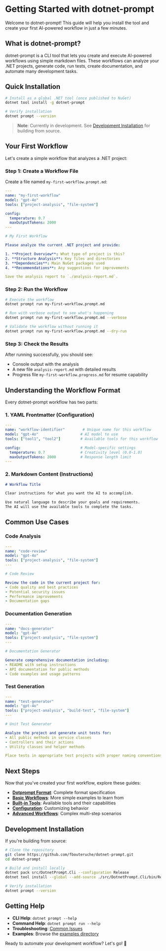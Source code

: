 # Getting Started with dotnet-prompt

Welcome to dotnet-prompt! This guide will help you install the tool and create your first AI-powered workflow in just a few minutes.

## What is dotnet-prompt?

dotnet-prompt is a CLI tool that lets you create and execute AI-powered workflows using simple markdown files. These workflows can analyze your .NET projects, generate code, run tests, create documentation, and automate many development tasks.

## Quick Installation

```bash
# Install as a global .NET tool (once published to NuGet)
dotnet tool install -g dotnet-prompt

# Verify installation
dotnet prompt --version
```

> **Note**: Currently in development. See [Development Installation](#development-installation) for building from source.

## Your First Workflow

Let's create a simple workflow that analyzes a .NET project:

### Step 1: Create a Workflow File

Create a file named `my-first-workflow.prompt.md`:

```yaml
---
name: "my-first-workflow"
model: "gpt-4o"
tools: ["project-analysis", "file-system"]

config:
  temperature: 0.7
  maxOutputTokens: 2000
---

# My First Workflow

Please analyze the current .NET project and provide:

1. **Project Overview**: What type of project is this?
2. **Structure Analysis**: Key files and directories
3. **Dependencies**: Main NuGet packages used
4. **Recommendations**: Any suggestions for improvements

Save the analysis report to `./analysis-report.md`.
```

### Step 2: Run the Workflow

```bash
# Execute the workflow
dotnet prompt run my-first-workflow.prompt.md

# Run with verbose output to see what's happening
dotnet prompt run my-first-workflow.prompt.md --verbose

# Validate the workflow without running it
dotnet prompt run my-first-workflow.prompt.md --dry-run
```

### Step 3: Check the Results

After running successfully, you should see:
- Console output with the analysis
- A new file `analysis-report.md` with detailed results
- Progress file `my-first-workflow.progress.md` for resume capability

## Understanding the Workflow Format

Every dotnet-prompt workflow has two parts:

### 1. YAML Frontmatter (Configuration)
```yaml
---
name: "workflow-identifier"        # Unique name for this workflow
model: "gpt-4o"                   # AI model to use
tools: ["tool1", "tool2"]         # Available tools for this workflow

config:                           # Model-specific settings
  temperature: 0.7                # Creativity level (0.0-1.0)
  maxOutputTokens: 2000           # Response length limit
---
```

### 2. Markdown Content (Instructions)
```markdown
# Workflow Title

Clear instructions for what you want the AI to accomplish.

Use natural language to describe your goals and requirements.
The AI will use the available tools to complete the tasks.
```

## Common Use Cases

### Code Analysis
```yaml
---
name: "code-review"
model: "gpt-4o"
tools: ["project-analysis", "file-system"]
---

# Code Review

Review the code in the current project for:
- Code quality and best practices
- Potential security issues
- Performance improvements
- Documentation gaps
```

### Documentation Generation
```yaml
---
name: "docs-generator"
model: "gpt-4o" 
tools: ["project-analysis", "file-system"]
---

# Documentation Generator

Generate comprehensive documentation including:
- README with setup instructions
- API documentation for public methods
- Code examples and usage patterns
```

### Test Generation
```yaml
---
name: "test-generator"
model: "gpt-4o"
tools: ["project-analysis", "build-test", "file-system"]
---

# Unit Test Generator

Analyze the project and generate unit tests for:
- All public methods in service classes
- Controllers and their actions
- Utility classes and helper methods

Place tests in appropriate test projects with proper naming conventions.
```

## Next Steps

Now that you've created your first workflow, explore these guides:

- **[Dotprompt Format](./dotprompt-format.md)**: Complete format specification
- **[Basic Workflows](./basic-workflows.md)**: More simple examples to learn from
- **[Built-in Tools](../reference/built-in-tools.md)**: Available tools and their capabilities
- **[Configuration](../reference/configuration-options.md)**: Customizing behavior
- **[Advanced Workflows](./advanced-workflows.md)**: Complex multi-step scenarios

## Development Installation

If you're building from source:

```bash
# Clone the repository
git clone https://github.com/fbouteruche/dotnet-prompt.git
cd dotnet-prompt

# Build and install locally
dotnet pack src/DotnetPrompt.Cli --configuration Release
dotnet tool install --global --add-source ./src/DotnetPrompt.Cli/bin/Release DotnetPrompt.Cli

# Verify installation
dotnet prompt --version
```

## Getting Help

- **CLI Help**: `dotnet prompt --help`
- **Command Help**: `dotnet prompt run --help`
- **Troubleshooting**: [Common Issues](./troubleshooting.md)
- **Examples**: Browse the [examples directory](../examples/)

Ready to automate your development workflow? Let's go! 🚀